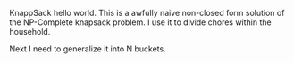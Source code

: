 KnappSack hello world. This is a awfully naive non-closed form solution of the NP-Complete knapsack problem. I use it to divide chores within the household. 

Next I need to generalize it into N buckets.
